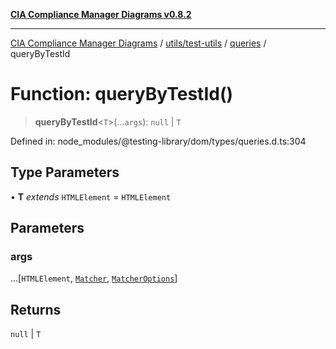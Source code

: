 [**CIA Compliance Manager Diagrams v0.8.2**](../../../../../README.md)

***

[CIA Compliance Manager Diagrams](../../../../../modules.md) / [utils/test-utils](../../../README.md) / [queries](../README.md) / queryByTestId

# Function: queryByTestId()

> **queryByTestId**\<`T`\>(...`args`): `null` \| `T`

Defined in: node\_modules/@testing-library/dom/types/queries.d.ts:304

## Type Parameters

• **T** *extends* `HTMLElement` = `HTMLElement`

## Parameters

### args

...\[`HTMLElement`, [`Matcher`](../../../type-aliases/Matcher.md), [`MatcherOptions`](../../../interfaces/MatcherOptions.md)\]

## Returns

`null` \| `T`
